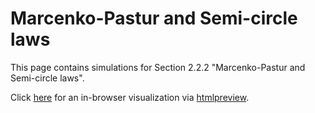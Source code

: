 # Marcenko-Pastur and Semi-circle laws

This page contains simulations for Section 2.2.2 "Marcenko-Pastur and Semi-circle laws".

Click [here](http://htmlpreview.github.io/?https://github.com/Zhenyu-LIAO/RMT4ML/blob/master/Matlab_resource/Marcenko-Pastur%20and%20Semi-circle%20laws/MP_and_SC.html) for an in-browser visualization via [htmlpreview](https://htmlpreview.github.io/).
